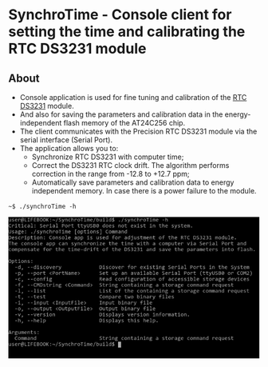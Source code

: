 # SynchroTime - Console client for setting the time and calibrating the RTC DS3231 module

## About

 * Console application is used for fine tuning and calibration of the [RTC DS3231](https://create.arduino.cc/projecthub/MisterBotBreak/how-to-use-a-real-time-clock-module-ds3231-bc90fe) module.
 * And also for saving the parameters and calibration data in the energy-independent flash memory of the AT24C256 chip.
 * The client communicates with the Precision RTC DS3231 module via the serial interface (Serial Port).
 * The application allows you to:
   * Synchronize RTC DS3231 with computer time;
   * Correct the DS3231 RTC clock drift. The algorithm performs correction in the range from -12.8 to +12.7 ppm;
   * Automatically save parameters and calibration data to energy independent memory. In case there is a power failure to the module.
```
~$ ./synchroTime -h
```
![synchroTime -h](images/consoleApp_About.png)
